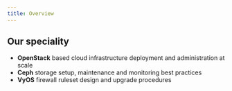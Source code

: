```yaml
---
title: Overview
---
```

## Our speciality
* **OpenStack** based cloud infrastructure deployment and administration at scale
* **Ceph** storage setup, maintenance and monitoring best practices
* **VyOS** firewall ruleset design and upgrade procedures

